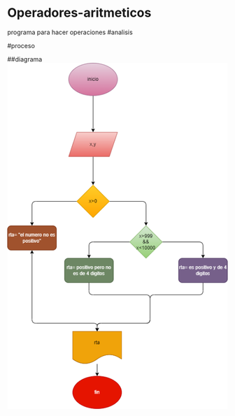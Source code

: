 # Operadores-aritmeticos
programa para hacer operaciones
#analisis

#proceso

##diagrama
![Diagrama de flujo](diagrama.png "diagramade flujo")